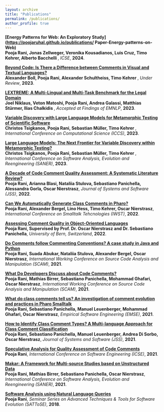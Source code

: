 ```yaml
---
layout: archive
title: "Publications"
permalink: /publications/
author_profile: true
---
```

<!--
{% if author.googlescholar %}
  You can also find my articles on <u><a href="{{author.googlescholar}}">my Google Scholar profile</a>.</u>
{% endif %}


{% include base_path %}

{% for post in site.publications reversed %}
  {% include archive-single.html %}
{% endfor %}
-->
<b>[Energy Patterns for Web: An Exploratory Study](https://poojaruhal.github.io/publications/
Paper-Energy-patterns-on-Web)</b> <br>
<b>Pooja Rani, Jonas Zellweger, Veronika Kousadianos, Luis Cruz, Timo Kehrer, Alberto Bacchelli
 </b>,
<i>ICSE</i>,
<b>2024</b>.

<b>[Beyond Code: Is There a Difference between Comments in Visual and Textual Languages?](https://poojaruhal.github.io/publications/Paper-Beyond-Code-Difference-between-Comments-in-Visual-Textual-Languages)</b> <br>
<b>Alexander Boll, Pooja Rani, Alexander Schultheiss, Timo Kehrer
 </b>,
<i>Under Review</i>,
<b>2023</b>.


<b>[LEXTREME: A Multi-Lingual and Multi-Task Benchmark for the Legal Domain](https://poojaruhal.github.io/publications/Paper-LEXTREME-Multi-Lingual-Multi-Task-Benchmark-for-Legal)</b> <br>
<b>Joel Niklaus, Veton Matoshi, **Pooja Rani**, Andrea Galassi, Matthias Stürmer, Ilias Chalkidis </b>,
<i>Accepted at Findings of EMNLP</i>,
<b>2023</b>.

<b>[Variable Discovery with Large Language Models for Metamorphic Testing of Scientific Software](https://link.springer.com/chapter/10.1007/978-3-031-35995-8_23)</b> <br>
<b>Christos Tsigkanos, Pooja Rani, Sebastian Müller, Timo Kehrer </b>,
<i>International Conference on Computational Science (ICCS)</i>,
<b>2023</b>.

<b>[Large Language Models: The Next Frontier for Variable Discovery within Metamorphic Testing?](https://ieeexplore.ieee.org/abstract/document/10123585/)</b> <br>
<b>Christos Tsigkanos, Pooja Rani, Sebastian Müller, Timo Kehrer </b>,
<i>International Conference on Software Analysis, Evolution and Reengineering (SANER)</i>,
<b>2023</b>.

<b>[A Decade of Code Comment Quality Assessment: A Systematic Literature Review?](https://poojaruhal.github.io/publications/Paper_A_decade_of_code_comment_quality_assessment)</b> <br>
<b>Pooja Rani, Arianna Blasi, Nataliia Stulova, Sebastiano Panichella, Alessandra Gorla, Oscar Nierstrasz</b>,
<i>Journal of Systems and Software (JSS)</i>,
<b>2022</b>.

<b>[Can We Automatically Generate Class Comments in Pharo?](https://poojaruhal.github.io/publications/Paper-Can-we-automatically-generate-class-comments-in-Pharo)</b> <br>
<b>Pooja Rani, Alexander Bergel, Lino Hess, Timo Kehrer, Oscar Nierstrasz</b>,
<i>International Conference on Smalltalk Tehcnologies (IWST)</i>,
<b>2022</b>.

<b>[Assessing Comment Quality in Object-Oriented Languages](https://poojaruhal.github.io/publications/PhDThesis-Assessing-comment-quality-object-oriented-languages)</b> <br>
<b>Pooja Rani, Supervised by Prof. Dr. Oscar Nierstrasz and Dr. Sebastiano Panichella</b>,
<i>University of Bern, Switzerland</i>,
<b>2022</b>.

<b>[Do Comments follow Commenting Conventions? A case study in Java and Python](https://poojaruhal.github.io/publications/Paper-Do-Comments-follow-Commenting-Conventions)</b> <br>
<b>Pooja Rani, Suada Abukar, Nataliia Stulova, Alexander Bergel, Oscar Nierstrasz</b>,
<i>International Working Conference on Source Code Analysis and Manipulation (SCAM)</i>,
<b>2021</b>.

<b>[What Do Developers Discuss about Code Comments?](https://poojaruhal.github.io/publications/Paper-What-do-developers-discuss-about-code-comments)</b> <br>
<b>Pooja Rani, Mathias Birrer, Sebastiano Panichella, Mohammad Ghafari, Oscar Nierstrasz</b>,
<i>International Working Conference on Source Code Analysis and Manipulation (SCAM)</i>,
<b>2021</b>.

<b>[What do class comments tell us? An investigation of comment evolution and practices in Pharo Smalltalk](https://poojaruhal.github.io/publications/Paper-What-do-class-comments-tell-us-in-Pharo-Smalltalk)</b> <br>
<b>Pooja Rani, Sebastiano Panichella, Manuel Leuenberger, Mohammad Ghafari, Oscar Nierstrasz</b>,
<i>Empirical Software Engineering (EMSE)</i>,
<b>2021</b>.

<b>[How to Identify Class Comment Types?
A Multi-language Approach for Class Comment Classification](https://poojaruhal.github.io/publications/Paper-How-to-Identify-class-comment-types)</b> <br>
<b>Pooja Rani, Sebastiano Panichella, Manuel Leuenberger, Andrea Di Sorbo, Oscar Nierstrasz</b>,
<i>Journal of Systems and Software (JSS)</i>,
<b>2021</b>.

<b>[Speculative Analysis for Quality Assessment of Code Comments](https://poojaruhal.github.io/publications/Paper-Speculative-Analysis-for-Comment-Quality-Assessment)</b> <br>
<b>Pooja Rani</b>,
<i>International Conference on Software Engineering (ICSE)</i>,
<b>2021</b>.

<b>[Makar: A Framework for Multi-source Studies based on Unstructured Data](https://poojaruhal.github.io/publications/Paper-Makar-A-Framework-for-Multi-Source-Studies)</b> <br>
<b>Pooja Rani, Mathias Birrer, Sebastiano Panichella, Oscar Nierstrasz</b>,
<i>International Conference on Software Analysis, Evolution and Reengineering (SANER)</i>,
<b>2021</b>.

<b>[Software Analysis using Natural Language Queries](https://poojaruhal.github.io/publications/Paper-Software-Analysis-using-Natural-Language-Queries)</b> <br> 
<b>Pooja Rani</b>,
<i>Seminar Series on Advanced Techniques \& Tools for Software Evolution (SATToSE)</i>,
<b>2018</b>.








